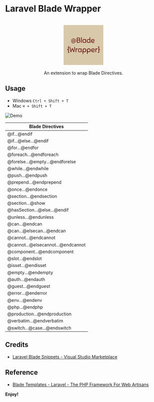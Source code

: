 # Laravel Blade Wrapper

<p align="center">
<br />
<img src="https://raw.githubusercontent.com/IHunte/Laravel-Blade-Wrapper/main/images/icon.png">
</p>
<p align="center">
An extension to wrap Blade Directives.
</p>

## Usage

- Windows `Ctrl + Shift + T`
- Mac `⌘ + Shift + T`

![Demo](https://github.com/IHunte/Laravel-Blade-Wrapper/main/images/demo.gif)

| Blade Directives                   |
| ---------------------------------- |
| @if...@endif                       |
| @if...@else...@endif               |
| @for...@endfor                     |
| @foreach...@endforeach             |
| @forelse...@empty...@endforelse    |
| @while...@endwhile                 |
| @push...@endpush                   |
| @prepend...@endprepend             |
| @once...@endonce                   |
| @section...@endsection             |
| @section...@show                   |
| @hasSection...@else...@endif       |
| @unless...@endunless               |
| @can...@endcan                     |
| @can...@elsecan...@endcan          |
| @cannot...@endcannot               |
| @cannot...@elsecannot...@endcannot |
| @component...@endcomponent         |
| @slot...@endslot                   |
| @isset...@endisset                 |
| @empty...@endempty                 |
| @auth...@endauth                   |
| @guest...@endguest                 |
| @error...@enderror                 |
| @env...@endenv                     |
| @php...@endphp                     |
| @production...@endproduction       |
| @verbatim...@endverbatim           |
| @switch...@case...@endswitch       |

## Credits

- [Laravel Blade Snippets - Visual Studio Marketplace](https://marketplace.visualstudio.com/items?itemName=onecentlin.laravel-blade)

## Reference

- [Blade Templates - Laravel - The PHP Framework For Web Artisans](https://laravel.com/docs/8.x/blade)

**Enjoy!**
